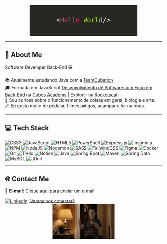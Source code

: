 <div align="center">
  <img src="./img/hello.jpeg" height="100">
</div>

---

## 💫 About Me

Software Developer Back-End 💻<br><br>
📚 Atualmente estudando Java com a [TeamCubation](https://teamcubation.com/pt/)<br>
🎓 Formada em JavaScript [Desenvolvimento de Software com Foco em Back-End](https://cubos.academy/cursos/desenvolvimento-de-software) na [Cubos Academy](https://cubos.academy) | Explorer na [Rocketseat](https://www.rocketseat.com.br/explorer)<br>
🔎 Sou curiosa sobre o funcionamento de coisas em geral, biologia e arte.<br>
🪄 Eu gosto muito de pedalar, filmes antigos, acampar e ler na praia.<br>

---

## 💻 Tech Stack

![CSS3](https://img.shields.io/badge/css3-%231572B6.svg?style=for-the-badge&logo=css3&logoColor=white)
![JavaScript](https://img.shields.io/badge/javascript-%23323330.svg?style=for-the-badge&logo=javascript&logoColor=%23F7DF1E)
![HTML5](https://img.shields.io/badge/html5-%23E34F26.svg?style=for-the-badge&logo=html5&logoColor=white)
![PowerShell](https://img.shields.io/badge/PowerShell-%235391FE.svg?style=for-the-badge&logo=powershell&logoColor=white)
![Express.js](https://img.shields.io/badge/express.js-%23404d59.svg?style=for-the-badge&logo=express&logoColor=%2361DAFB)
![Insomnia](https://img.shields.io/badge/Insomnia-black?style=for-the-badge&logo=insomnia&logoColor=5849BE)
![NPM](https://img.shields.io/badge/NPM-%23CB3837.svg?style=for-the-badge&logo=npm&logoColor=white)
![NodeJS](https://img.shields.io/badge/node.js-6DA55F?style=for-the-badge&logo=node.js&logoColor=white)
![Nodemon](https://img.shields.io/badge/NODEMON-%23323330.svg?style=for-the-badge&logo=nodemon&logoColor=%BBDEAD)
![SASS](https://img.shields.io/badge/SASS-hotpink.svg?style=for-the-badge&logo=SASS&logoColor=white)
![TailwindCSS](https://img.shields.io/badge/tailwindcss-%2338B2AC.svg?style=for-the-badge&logo=tailwind-css&logoColor=white)
![Figma](https://img.shields.io/badge/figma-%23F24E1E.svg?style=for-the-badge&logo=figma&logoColor=white)
![Docker](https://img.shields.io/badge/docker-%230db7ed.svg?style=for-the-badge&logo=docker&logoColor=white)
![Git](https://img.shields.io/badge/Git-fc6d26?style=for-the-badge&logo=git&logoColor=white)
![Trello](https://img.shields.io/badge/Trello-%23026AA7.svg?style=for-the-badge&logo=Trello&logoColor=white)
![Notion](https://img.shields.io/badge/Notion-%23000000.svg?style=for-the-badge&logo=notion&logoColor=white)
![Java](https://img.shields.io/badge/Java-%23FF5722.svg?style=for-the-badge&logo=java&logoColor=white)
![Spring Boot](https://img.shields.io/badge/Spring_Boot-%236DB33F.svg?style=for-the-badge&logo=spring-boot)
![Maven](https://img.shields.io/badge/Maven-%23C71A36.svg?style=for-the-badge&logo=apache-maven&logoColor=white)
![Spring Data](https://img.shields.io/badge/Spring_Data-%236DB33F.svg?style=for-the-badge&logo=spring-data)
![MySQL](https://img.shields.io/badge/MySQL-%2300000f.svg?style=for-the-badge&logo=mysql&logoColor=white)
![JUnit](https://img.shields.io/badge/JUnit-%23F44336.svg?style=for-the-badge&logo=junit5)

---

## 🌐 Contact Me

📩 **E-mail:** [Clique aqui para enviar um e-mail](mailto:sheiladeveloper@gmail.com)

<a href="https://linkedin.com/in/sheila-dos-santos">
  <img src="https://img.shields.io/badge/LinkedIn-%230077B5.svg?logo=linkedin&logoColor=white" alt="LinkedIn" style="vertical-align: middle; margin-right: 5px;">
  <span style="vertical-align: middle;">Vamos nos conectar?</span>
</a>



<div align="center">
  <img src="./img/giphy.gif" width="200">
</div>

